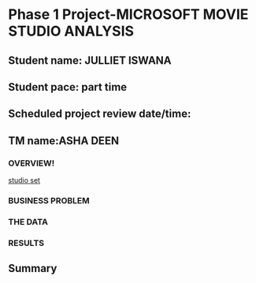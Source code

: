# Phase 1 Project-MICROSOFT MOVIE STUDIO ANALYSIS
## Student name: JULLIET ISWANA
## Student pace: part time 
## Scheduled project review date/time:
## TM name:ASHA DEEN


### OVERVIEW!
[studio set](https://github.com/Iswana-O/dsc-phase-1-project/assets/113263205/8993d28b-c974-428b-9faf-988eb18e8232)



### BUSINESS PROBLEM


### THE DATA


###  RESULTS










## Summary

